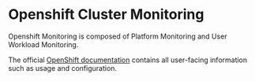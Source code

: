 # Openshift Cluster Monitoring

Openshift Monitoring is composed of Platform Monitoring and User Workload Monitoring.

The official [OpenShift documentation](https://docs.openshift.com/container-platform/latest/monitoring/monitoring-overview.html#understanding-the-monitoring-stack_monitoring-overview) contains all user-facing information such as usage and configuration.
